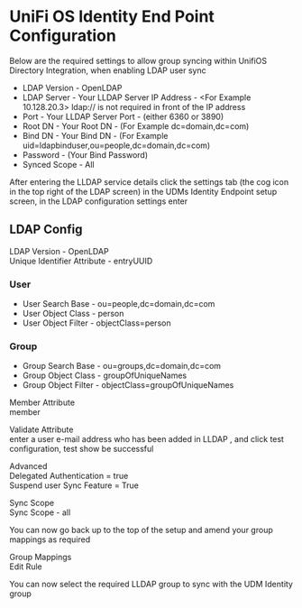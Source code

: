 # UniFi OS Identity End Point Configuration 

Below are the required settings to allow group syncing within UnifiOS Directory Integration, when enabling LDAP user sync 

- LDAP Version - OpenLDAP 
- LDAP Server - Your LLDAP Server IP Address - <For Example 10.128.20.3> ldap:// is not required in front of the IP address 
- Port - Your LLDAP Server Port - (either 6360 or 3890)
- Root DN - Your Root DN - (For Example dc=domain,dc=com)
- Bind DN - Your Bind DN - (For Example uid=ldapbinduser,ou=people,dc=domain,dc=com)
- Password - (Your Bind Password)
- Synced Scope - All 

After entering the LLDAP service details click the settings tab (the cog icon in the top right of the LDAP screen) in the UDMs Identity Endpoint setup screen, in the LDAP configuration settings enter 

## LDAP Config 

LDAP Version - OpenLDAP   
Unique Identifier Attribute - entryUUID 

### User 

- User Search Base - ou=people,dc=domain,dc=com 
- User Object Class - person 
- User Object Filter - objectClass=person 

### Group 

- Group Search Base - ou=groups,dc=domain,dc=com 
- Group Object Class - groupOfUniqueNames 
- Group Object Filter - objectClass=groupOfUniqueNames 

Member Attribute   
member 

Validate Attribute   
enter a user e-mail address who has been added in LLDAP , and click test configuration, test show be successful 

Advanced   
Delegated Authentication = true   
Suspend user Sync Feature = True 

Sync Scope   
Sync Scope - all 

You can now go back up to the top of the setup and amend your group mappings as required 

Group Mappings   
Edit Rule 

You can now select the required LLDAP group to sync with the UDM Identity group
